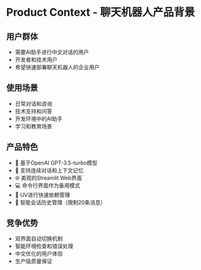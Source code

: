 # Product Context - 聊天机器人产品背景

## 用户群体
- 需要AI助手进行中文对话的用户
- 开发者和技术用户
- 希望快速部署聊天机器人的企业用户

## 使用场景
- 日常对话和咨询
- 技术支持和问答
- 开发环境中的AI助手
- 学习和教育场景

## 产品特色
- 🧠 基于OpenAI GPT-3.5-turbo模型
- 💬 支持连续对话和上下文记忆
- 🌐 美观的Streamlit Web界面
- 💻 命令行界面作为备用模式
- 🔧 UV进行快速依赖管理
- 📝 智能会话历史管理（限制20条消息）

## 竞争优势
- 双界面自动切换机制
- 智能环境检查和错误处理
- 中文优化的用户体验
- 生产级质量保证 
